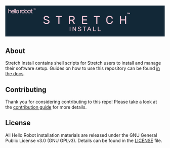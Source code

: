 ![](./docs/images/banner.png)

## About

Stretch Install contains shell scripts for Stretch users to install and manage their software setup. Guides on how to use this repository can be found [in the docs](https://docs.hello-robot.com/0.2/stretch-install/).


## Contributing

Thank you for considering contributing to this repo! Please take a look at the [contribution guide](./docs/contributing.md) for more details.

## License

All Hello Robot installation materials are released under the GNU General Public License v3.0 (GNU GPLv3). Details can be found in the [LICENSE](./LICENSE.md) file.
